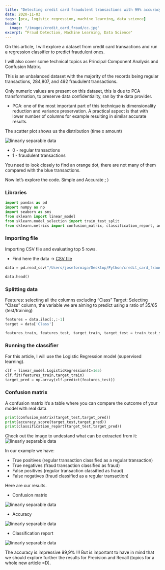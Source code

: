 ```yaml
---
title: "Detecting credit card fraudulent transactions with 99% accuracy"
date: 2020-11-03
tags: [pca, logistic regression, machine learning, data science]
header:
  image: "/images/credit_card_fraud/cc.jpg"
excerpt: “Fraud Detection, Machine Learning, Data Science"
---
```



On this article, I will explore a dataset from credit card transactions and run a regression classifier to predict fraudulent ones. 

I will also cover some technical topics as Principal Component Analysis and Confusion Matrix.

This is an unbalanced dataset with the majority of the records being regular transactions, 284,807, and 492 fraudulent transactions. 

Only numeric values are present on this dataset, this is due to PCA transformation, to preserve data confidentiality, ran by the data provider. 

* PCA: one of the most important part of this technique is dimensionality reduction and variance preservation. A practical aspect is that with lower number of columns for example resulting in similar accurate results.  

The scatter plot shows us the distribution (time x amount)

<img src="{{ site.url }}{{ site.baseurl }}/images/credit_card_fraud/1.jpg" alt="linearly separable data">


* 0 - regular transactions
* 1 -  fraudulent transactions

You need to look closely to find an orange dot, there are not many of them compared with the blue transactions.

Now let’s explore the code. Simple and Accurate ; )

### Libraries 

```python
import pandas as pd
import numpy as np
import seaborn as sns
from sklearn import linear_model
from sklearn.model_selection import train_test_split
from sklearn.metrics import confusion_matrix, classification_report, accuracy_score
```

### Importing file 
Importing CSV file and evaluating top 5 rows.

* Find here the data → [CSV file](https://www.kaggle.com/mlg-ulb/creditcardfraud)

```python
data = pd.read_csv("/Users/joseformiga/Desktop/Python/credit_card_fraud_detection/creditcard.csv")

data.head()
```

### Splitting data 
Features: selecting all the columns excluding “Class”
Target: Selecting “Class” column, the variable we are aiming to predict using a ratio of 35/65 (test/training) 

```python
features = data.iloc[:,:-1]
target = data['Class']

features_train, features_test, target_train, target_test = train_test_split(features,target,test_size=0.35)
```

### Running the classifier 
For this article, I will use the Logistic Regression model (supervised learning). 

```python
clf = linear_model.LogisticRegression(C=1e5)
clf.fit(features_train,target_train)
target_pred = np.array(clf.predict(features_test))
```

### Confusion matrix
A confusion matrix it’s a table where you can compare the outcome of your model with real data.

```python
print(confusion_matrix(target_test,target_pred))
print(accuracy_score(target_test,target_pred))
print(classification_report(target_test,target_pred))
```

Check out the image to undestand what can be extracted from it:
<img src="{{ site.url }}{{ site.baseurl }}/images/credit_card_fraud/precision_recall.jpg" alt="linearly separable data">


In our example we have:
* True positives (regular transaction classified as a regular transaction)
* True negatives (fraud transaction classified as fraud)
* False positives (regular transaction classified as fraud)
* False negatives (fraud classified as a regular transaction)

Here are our results.
* Confusion matrix
<img src="{{ site.url }}{{ site.baseurl }}/images/credit_card_fraud/2.jpg" alt="linearly separable data">

* Accuracy
<img src="{{ site.url }}{{ site.baseurl }}/images/credit_card_fraud/3.jpg" alt="linearly separable data">

* Classification report
<img src="{{ site.url }}{{ site.baseurl }}/images/credit_card_fraud/4.jpg" alt="linearly separable data">

The accuracy is impressive 99,9% !!! But is important to have in mind that we should explore further the results for Precision and Recall (topics for a whole new article =D).
